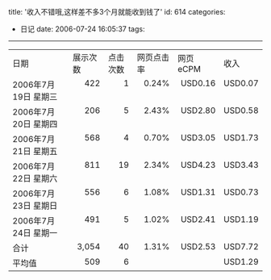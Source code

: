 title: '收入不错哦,这样差不多3个月就能收到钱了'
id: 614
categories:
  - 日记
date: 2006-07-24 16:05:37
tags:
---

<table border="0">
<tbody>
<tr>
<td>日期</td>
<td>展示次数</td>
<td>点击次数</td>
<td>网页点击率</td>
<td>网页 eCPM</td>
<td>收入</td>
</tr>
<tr>
<td style="TEXT-ALIGN: left" valign="top">2006年7月19日 星期三</td>
<td style="TEXT-ALIGN: right" valign="top">422</td>
<td style="TEXT-ALIGN: right" valign="top">1</td>
<td style="TEXT-ALIGN: right" valign="top">0.24%</td>
<td style="TEXT-ALIGN: right" valign="top">USD0.16</td>
<td style="TEXT-ALIGN: right" valign="top">USD0.07</td>
</tr>
<tr class="even datarow">
<td style="TEXT-ALIGN: left" valign="top">2006年7月20日 星期四</td>
<td style="TEXT-ALIGN: right" valign="top">206</td>
<td style="TEXT-ALIGN: right" valign="top">5</td>
<td style="TEXT-ALIGN: right" valign="top">2.43%</td>
<td style="TEXT-ALIGN: right" valign="top">USD2.80</td>
<td style="TEXT-ALIGN: right" valign="top">USD0.58</td>
</tr>
<tr class="odd datarow">
<td style="TEXT-ALIGN: left" valign="top">2006年7月21日 星期五</td>
<td style="TEXT-ALIGN: right" valign="top">568</td>
<td style="TEXT-ALIGN: right" valign="top">4</td>
<td style="TEXT-ALIGN: right" valign="top">0.70%</td>
<td style="TEXT-ALIGN: right" valign="top">USD3.05</td>
<td style="TEXT-ALIGN: right" valign="top">USD1.73</td>
</tr>
<tr class="even datarow">
<td style="TEXT-ALIGN: left" valign="top">2006年7月22日 星期六</td>
<td style="TEXT-ALIGN: right" valign="top">811</td>
<td style="TEXT-ALIGN: right" valign="top">19</td>
<td style="TEXT-ALIGN: right" valign="top">2.34%</td>
<td style="TEXT-ALIGN: right" valign="top">USD4.23</td>
<td style="TEXT-ALIGN: right" valign="top">USD3.43</td>
</tr>
<tr class="odd datarow">
<td style="TEXT-ALIGN: left" valign="top">2006年7月23日 星期日</td>
<td style="TEXT-ALIGN: right" valign="top">556</td>
<td style="TEXT-ALIGN: right" valign="top">6</td>
<td style="TEXT-ALIGN: right" valign="top">1.08%</td>
<td style="TEXT-ALIGN: right" valign="top">USD1.31</td>
<td style="TEXT-ALIGN: right" valign="top">USD0.73</td>
</tr>
<tr class="even datarow">
<td style="TEXT-ALIGN: left" valign="top">2006年7月24日 星期一</td>
<td style="TEXT-ALIGN: right" valign="top">491</td>
<td style="TEXT-ALIGN: right" valign="top">5</td>
<td style="TEXT-ALIGN: right" valign="top">1.02%</td>
<td style="TEXT-ALIGN: right" valign="top">USD2.41</td>
<td style="TEXT-ALIGN: right" valign="top">USD1.19</td>
</tr>
<tr class="totals">
<td style="TEXT-ALIGN: left">合计</td>
<td style="TEXT-ALIGN: right" valign="top">3,054</td>
<td style="TEXT-ALIGN: right" valign="top">40</td>
<td style="TEXT-ALIGN: right" valign="top">1.31%</td>
<td style="TEXT-ALIGN: right" valign="top">USD2.53</td>
<td style="TEXT-ALIGN: right" valign="top">USD7.72</td>
</tr>
<tr class="averages">
<td style="TEXT-ALIGN: left">平均值</td>
<td style="TEXT-ALIGN: right" valign="top">509</td>
<td style="TEXT-ALIGN: right" valign="top">6</td>
<td style="TEXT-ALIGN: right" valign="top"></td>
<td style="TEXT-ALIGN: right" valign="top"></td>
<td style="TEXT-ALIGN: right" valign="top">USD1.29</td>
</tr>
</tbody></table>